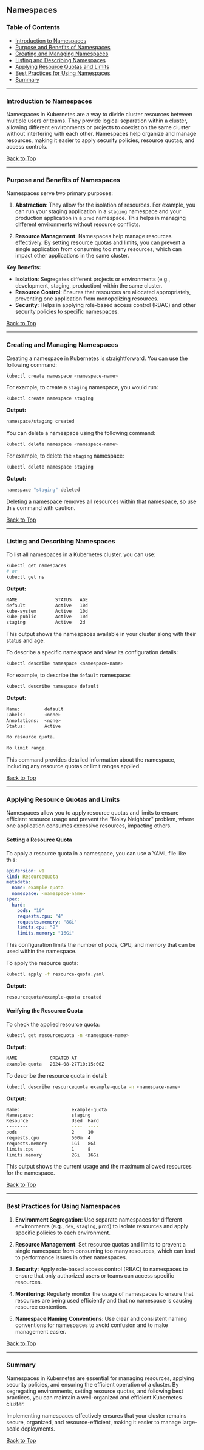 

## Namespaces

### Table of Contents

- [Introduction to Namespaces](#introduction-to-namespaces)
- [Purpose and Benefits of Namespaces](#purpose-and-benefits-of-namespaces)
- [Creating and Managing Namespaces](#creating-and-managing-namespaces)
- [Listing and Describing Namespaces](#listing-and-describing-namespaces)
- [Applying Resource Quotas and Limits](#applying-resource-quotas-and-limits)
- [Best Practices for Using Namespaces](#best-practices-for-using-namespaces)
- [Summary](#summary)

---

### Introduction to Namespaces

Namespaces in Kubernetes are a way to divide cluster resources between multiple users or teams. They provide logical separation within a cluster, allowing different environments or projects to coexist on the same cluster without interfering with each other. Namespaces help organize and manage resources, making it easier to apply security policies, resource quotas, and access controls.

[Back to Top](#table-of-contents)

---

### Purpose and Benefits of Namespaces

Namespaces serve two primary purposes:

1. **Abstraction**: They allow for the isolation of resources. For example, you can run your staging application in a `staging` namespace and your production application in a `prod` namespace. This helps in managing different environments without resource conflicts.

2. **Resource Management**: Namespaces help manage resources effectively. By setting resource quotas and limits, you can prevent a single application from consuming too many resources, which can impact other applications in the same cluster.

**Key Benefits:**

- **Isolation**: Segregates different projects or environments (e.g., development, staging, production) within the same cluster.
- **Resource Control**: Ensures that resources are allocated appropriately, preventing one application from monopolizing resources.
- **Security**: Helps in applying role-based access control (RBAC) and other security policies to specific namespaces.

[Back to Top](#table-of-contents)

---

### Creating and Managing Namespaces

Creating a namespace in Kubernetes is straightforward. You can use the following command:

```bash
kubectl create namespace <namespace-name>
```

For example, to create a `staging` namespace, you would run:

```bash
kubectl create namespace staging
```

**Output:**

```bash
namespace/staging created
```

You can delete a namespace using the following command:

```bash
kubectl delete namespace <namespace-name>
```

For example, to delete the `staging` namespace:

```bash
kubectl delete namespace staging
```

**Output:**

```bash
namespace "staging" deleted
```

Deleting a namespace removes all resources within that namespace, so use this command with caution.

[Back to Top](#table-of-contents)

---

### Listing and Describing Namespaces

To list all namespaces in a Kubernetes cluster, you can use:

```bash
kubectl get namespaces
# or
kubectl get ns
```

**Output:**

```bash
NAME              STATUS   AGE
default           Active   10d
kube-system       Active   10d
kube-public       Active   10d
staging           Active   2d
```

This output shows the namespaces available in your cluster along with their status and age.

To describe a specific namespace and view its configuration details:

```bash
kubectl describe namespace <namespace-name>
```

For example, to describe the `default` namespace:

```bash
kubectl describe namespace default
```

**Output:**

```bash
Name:         default
Labels:       <none>
Annotations:  <none>
Status:       Active

No resource quota.

No limit range.
```

This command provides detailed information about the namespace, including any resource quotas or limit ranges applied.

[Back to Top](#table-of-contents)

---

### Applying Resource Quotas and Limits

Namespaces allow you to apply resource quotas and limits to ensure efficient resource usage and prevent the "Noisy Neighbor" problem, where one application consumes excessive resources, impacting others.

#### Setting a Resource Quota

To apply a resource quota in a namespace, you can use a YAML file like this:

```yaml
apiVersion: v1
kind: ResourceQuota
metadata:
  name: example-quota
  namespace: <namespace-name>
spec:
  hard:
    pods: "10"
    requests.cpu: "4"
    requests.memory: "8Gi"
    limits.cpu: "8"
    limits.memory: "16Gi"
```

This configuration limits the number of pods, CPU, and memory that can be used within the namespace.

To apply the resource quota:

```bash
kubectl apply -f resource-quota.yaml
```

**Output:**

```bash
resourcequota/example-quota created
```

#### Verifying the Resource Quota

To check the applied resource quota:

```bash
kubectl get resourcequota -n <namespace-name>
```

**Output:**

```bash
NAME            CREATED AT
example-quota   2024-08-27T10:15:00Z
```

To describe the resource quota in detail:

```bash
kubectl describe resourcequota example-quota -n <namespace-name>
```

**Output:**

```bash
Name:                   example-quota
Namespace:              staging
Resource                Used  Hard
--------                ----  ----
pods                    2     10
requests.cpu            500m  4
requests.memory         1Gi   8Gi
limits.cpu              1     8
limits.memory           2Gi   16Gi
```

This output shows the current usage and the maximum allowed resources for the namespace.

[Back to Top](#table-of-contents)

---

### Best Practices for Using Namespaces

1. **Environment Segregation**: Use separate namespaces for different environments (e.g., `dev`, `staging`, `prod`) to isolate resources and apply specific policies to each environment.

2. **Resource Management**: Set resource quotas and limits to prevent a single namespace from consuming too many resources, which can lead to performance issues in other namespaces.

3. **Security**: Apply role-based access control (RBAC) to namespaces to ensure that only authorized users or teams can access specific resources.

4. **Monitoring**: Regularly monitor the usage of namespaces to ensure that resources are being used efficiently and that no namespace is causing resource contention.

5. **Namespace Naming Conventions**: Use clear and consistent naming conventions for namespaces to avoid confusion and to make management easier.

[Back to Top](#table-of-contents)

---

### Summary

Namespaces in Kubernetes are essential for managing resources, applying security policies, and ensuring the efficient operation of a cluster. By segregating environments, setting resource quotas, and following best practices, you can maintain a well-organized and efficient Kubernetes cluster.

Implementing namespaces effectively ensures that your cluster remains secure, organized, and resource-efficient, making it easier to manage large-scale deployments.

[Back to Top](#table-of-contents)
